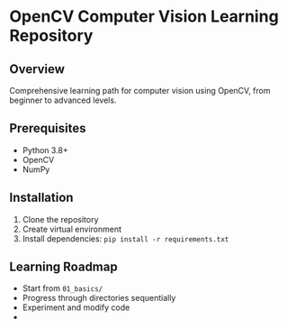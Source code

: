# OpenCV Computer Vision Learning Repository

## Overview
Comprehensive learning path for computer vision using OpenCV, from beginner to advanced levels.

## Prerequisites
- Python 3.8+
- OpenCV
- NumPy

## Installation
1. Clone the repository
2. Create virtual environment
3. Install dependencies: `pip install -r requirements.txt`

## Learning Roadmap
- Start from `01_basics/`
- Progress through directories sequentially
- Experiment and modify code
- 

